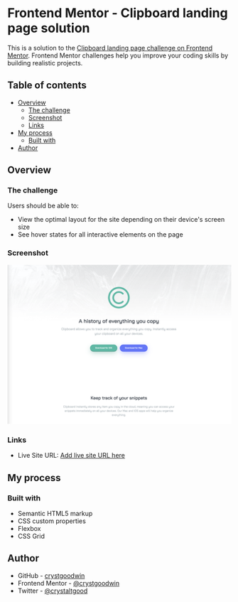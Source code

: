 # Frontend Mentor - Clipboard landing page solution

This is a solution to the [Clipboard landing page challenge on Frontend Mentor](https://www.frontendmentor.io/challenges/clipboard-landing-page-5cc9bccd6c4c91111378ecb9). Frontend Mentor challenges help you improve your coding skills by building realistic projects. 

## Table of contents

- [Overview](#overview)
  - [The challenge](#the-challenge)
  - [Screenshot](#screenshot)
  - [Links](#links)
- [My process](#my-process)
  - [Built with](#built-with)
- [Author](#author)

## Overview

### The challenge

Users should be able to:

- View the optimal layout for the site depending on their device's screen size
- See hover states for all interactive elements on the page

### Screenshot

![](https://github.com/crystgoodwin/clipboard-landing-page/blob/main/images/clipboard-landing-pg-screenshot.png)


### Links

- Live Site URL: [Add live site URL here](https://crystgoodwin.github.io/clipboard-landing-page/)

## My process

### Built with

- Semantic HTML5 markup
- CSS custom properties
- Flexbox
- CSS Grid


## Author

- GitHub - [crystgoodwin](https://github.com/crystgoodwin/)
- Frontend Mentor - [@crystgoodwin](https://www.frontendmentor.io/profile/crystgoodwin)
- Twitter - [@crystaltgood](https://www.twitter.com/crystaltgood)
